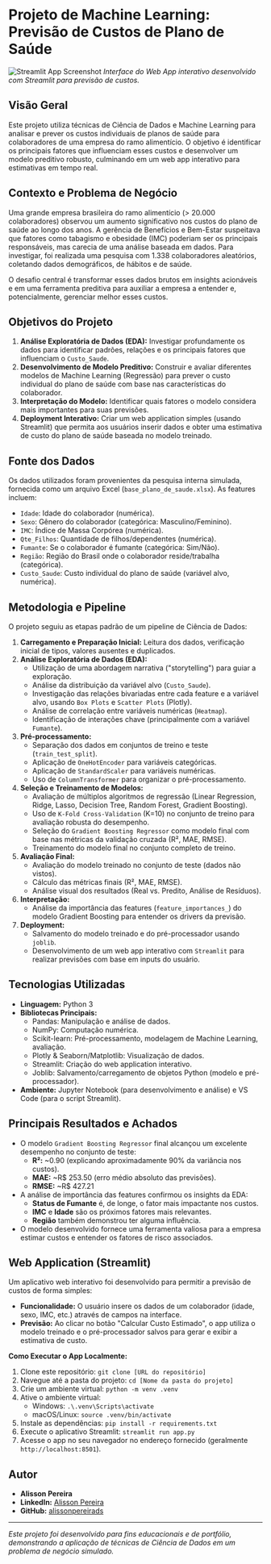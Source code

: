 # Projeto de Machine Learning: Previsão de Custos de Plano de Saúde

![Streamlit App Screenshot](URL_DA_SUA_SCREENSHOT)
*Interface do Web App interativo desenvolvido com Streamlit para previsão de custos.*

## Visão Geral

Este projeto utiliza técnicas de Ciência de Dados e Machine Learning para analisar e prever os custos individuais de planos de saúde para colaboradores de uma empresa do ramo alimentício. O objetivo é identificar os principais fatores que influenciam esses custos e desenvolver um modelo preditivo robusto, culminando em um web app interativo para estimativas em tempo real.

## Contexto e Problema de Negócio

Uma grande empresa brasileira do ramo alimentício (> 20.000 colaboradores) observou um aumento significativo nos custos do plano de saúde ao longo dos anos. A gerência de Benefícios e Bem-Estar suspeitava que fatores como tabagismo e obesidade (IMC) poderiam ser os principais responsáveis, mas carecia de uma análise baseada em dados. Para investigar, foi realizada uma pesquisa com 1.338 colaboradores aleatórios, coletando dados demográficos, de hábitos e de saúde.

O desafio central é transformar esses dados brutos em insights acionáveis e em uma ferramenta preditiva para auxiliar a empresa a entender e, potencialmente, gerenciar melhor esses custos.

## Objetivos do Projeto

1. **Análise Exploratória de Dados (EDA):** Investigar profundamente os dados para identificar padrões, relações e os principais fatores que influenciam o `Custo_Saude`.
2. **Desenvolvimento de Modelo Preditivo:** Construir e avaliar diferentes modelos de Machine Learning (Regressão) para prever o custo individual do plano de saúde com base nas características do colaborador.
3. **Interpretação do Modelo:** Identificar quais fatores o modelo considera mais importantes para suas previsões.
4. **Deployment Interativo:** Criar um web application simples (usando Streamlit) que permita aos usuários inserir dados e obter uma estimativa de custo do plano de saúde baseada no modelo treinado.

## Fonte dos Dados

Os dados utilizados foram provenientes da pesquisa interna simulada, fornecida como um arquivo Excel (`base_plano_de_saude.xlsx`). As features incluem:

* `Idade`: Idade do colaborador (numérica).
* `Sexo`: Gênero do colaborador (categórica: Masculino/Feminino).
* `IMC`: Índice de Massa Corpórea (numérica).
* `Qte_Filhos`: Quantidade de filhos/dependentes (numérica).
* `Fumante`: Se o colaborador é fumante (categórica: Sim/Não).
* `Região`: Região do Brasil onde o colaborador reside/trabalha (categórica).
* `Custo_Saude`: Custo individual do plano de saúde (variável alvo, numérica).

## Metodologia e Pipeline

O projeto seguiu as etapas padrão de um pipeline de Ciência de Dados:

1. **Carregamento e Preparação Inicial:** Leitura dos dados, verificação inicial de tipos, valores ausentes e duplicados.
2. **Análise Exploratória de Dados (EDA):**
   * Utilização de uma abordagem narrativa ("storytelling") para guiar a exploração.
   * Análise da distribuição da variável alvo (`Custo_Saude`).
   * Investigação das relações bivariadas entre cada feature e a variável alvo, usando `Box Plots` e `Scatter Plots` (Plotly).
   * Análise de correlação entre variáveis numéricas (`Heatmap`).
   * Identificação de interações chave (principalmente com a variável `Fumante`).
3. **Pré-processamento:**
   * Separação dos dados em conjuntos de treino e teste (`train_test_split`).
   * Aplicação de `OneHotEncoder` para variáveis categóricas.
   * Aplicação de `StandardScaler` para variáveis numéricas.
   * Uso de `ColumnTransformer` para organizar o pré-processamento.
4. **Seleção e Treinamento de Modelos:**
   * Avaliação de múltiplos algoritmos de regressão (Linear Regression, Ridge, Lasso, Decision Tree, Random Forest, Gradient Boosting).
   * Uso de `K-Fold Cross-Validation` (K=10) no conjunto de treino para avaliação robusta do desempenho.
   * Seleção do `Gradient Boosting Regressor` como modelo final com base nas métricas da validação cruzada (R², MAE, RMSE).
   * Treinamento do modelo final no conjunto completo de treino.
5. **Avaliação Final:**
   * Avaliação do modelo treinado no conjunto de teste (dados não vistos).
   * Cálculo das métricas finais (R², MAE, RMSE).
   * Análise visual dos resultados (Real vs. Predito, Análise de Resíduos).
6. **Interpretação:**
   * Análise da importância das features (`feature_importances_`) do modelo Gradient Boosting para entender os drivers da previsão.
7. **Deployment:**
   * Salvamento do modelo treinado e do pré-processador usando `joblib`.
   * Desenvolvimento de um web app interativo com `Streamlit` para realizar previsões com base em inputs do usuário.

## Tecnologias Utilizadas

* **Linguagem:** Python 3
* **Bibliotecas Principais:**
  * Pandas: Manipulação e análise de dados.
  * NumPy: Computação numérica.
  * Scikit-learn: Pré-processamento, modelagem de Machine Learning, avaliação.
  * Plotly & Seaborn/Matplotlib: Visualização de dados.
  * Streamlit: Criação do web application interativo.
  * Joblib: Salvamento/carregamento de objetos Python (modelo e pré-processador).
* **Ambiente:** Jupyter Notebook (para desenvolvimento e análise) e VS Code (para o script Streamlit).

## Principais Resultados e Achados

* O modelo `Gradient Boosting Regressor` final alcançou um excelente desempenho no conjunto de teste:
  * **R²:** ~0.90 (explicando aproximadamente 90% da variância nos custos).
  * **MAE:** ~R$ 253.50 (erro médio absoluto das previsões).
  * **RMSE:** ~R$ 427.21
* A análise de importância das features confirmou os insights da EDA:
  * **Status de Fumante** é, de longe, o fator mais impactante nos custos.
  * **IMC** e **Idade** são os próximos fatores mais relevantes.
  * **Região** também demonstrou ter alguma influência.
* O modelo desenvolvido fornece uma ferramenta valiosa para a empresa estimar custos e entender os fatores de risco associados.

## Web Application (Streamlit)

Um aplicativo web interativo foi desenvolvido para permitir a previsão de custos de forma simples:

* **Funcionalidade:** O usuário insere os dados de um colaborador (idade, sexo, IMC, etc.) através de campos na interface.
* **Previsão:** Ao clicar no botão "Calcular Custo Estimado", o app utiliza o modelo treinado e o pré-processador salvos para gerar e exibir a estimativa de custo.

**Como Executar o App Localmente:**

1. Clone este repositório: `git clone [URL do repositório]`
2. Navegue até a pasta do projeto: `cd [Nome da pasta do projeto]`
3. Crie um ambiente virtual: `python -m venv .venv`
4. Ative o ambiente virtual:
   * Windows: `.\.venv\Scripts\activate`
   * macOS/Linux: `source .venv/bin/activate`
5. Instale as dependências: `pip install -r requirements.txt`
6. Execute o aplicativo Streamlit: `streamlit run app.py`
7. Acesse o app no seu navegador no endereço fornecido (geralmente `http://localhost:8501`).



## Autor

* **Alisson Pereira**
* **LinkedIn:** [Alisson Pereira](https://www.linkedin.com/in/alisson-pereira-ds/)
* **GitHub:** [alissonpereirads](https://github.com/alissonpereirads)

---

*Este projeto foi desenvolvido para fins educacionais e de portfólio, demonstrando a aplicação de técnicas de Ciência de Dados em um problema de negócio simulado.*
